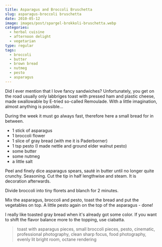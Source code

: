 ```yaml
---
title: Asparagus and Broccoli Bruschetta
slug: asparagus-broccoli bruschetta
date: 2010-05-12
image: images/post/spargel-brokkoli-bruschetta.webp
categories: 
  - herbal cuisine
  - afternoon delight
  - vegetarian
type: regular
tags: 
  - broccoli
  - butter
  - brown bread
  - nutmeg
  - pesto
  - asparagus
---
```


Did I ever mention that I love fancy sandwiches? Unfortunately, you get on the road usually only labbriges toast with pressed ham and plastic cheese, made swallowable by E-tried so-called Remoulade. With a little imagination, almost anything is possible...

During the week it must go always fast, therefore here a small bread for in between.

* 1 stick of asparagus 
* 1 broccoli flower 
* 1 slice of gray bread (with me it is Paderborner) 
* 1 tsp pesto (I made nettle and ground elder walnut pesto) 
* some butter 
* some nutmeg 
* a little salt

Peel and finely dice asparagus spears, sauté in butter until no longer quite crunchy. Seasoning. Cut the tip in half lengthwise and steam. It is decoration afterwards.

Divide broccoli into tiny florets and blanch for 2 minutes.

Mix the asparagus, broccoli and pesto, toast the bread and put the vegetables on top. A little pesto again on the top of the asparagus - done!

I really like toasted gray bread when it's already got some color. If you want to shift the flavor balance more to the topping, use ciabatta.

> toast with asparagus pieces, small broccoli pieces, pesto, cinematic, professional photography, clean sharp focus, food photography, evenly lit bright room, octane rendering